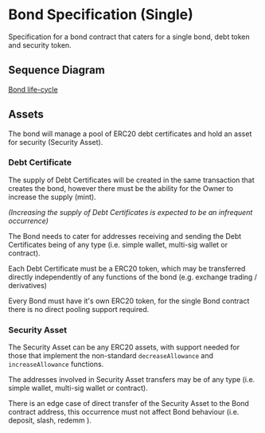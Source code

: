 # Bond Specification (Single)

Specification for a bond contract that caters for a single bond, debt token and security token.

## Sequence Diagram

[Bond life-cycle](./bonding.puml)

## Assets

The bond will manage a pool of ERC20 debt certificates and hold an asset for security (Security Asset).

### Debt Certificate

The supply of Debt Certificates will be created in the same transaction that creates the bond, however there must be the ability for the Owner to increase the supply (mint).

_(Increasing the supply of Debt Certificates is expected to be an infrequent occurrence)_

The Bond needs to cater for addresses receiving and sending the Debt Certificates being of any type (i.e. simple wallet, multi-sig wallet or contract).

Each Debt Certificate must be a ERC20 token, which may be transferred directly independently of any functions of the bond (e.g. exchange trading / derivatives)

Every Bond must have it's own ERC20 token, for the single Bond contract there is no direct pooling support required.

### Security Asset

The Security Asset can be any ERC20 assets, with support needed for those that implement the non-standard `decreaseAllowance` and `increaseAllowance` functions.

The addresses involved in Security Asset transfers may be of any type (i.e. simple wallet, multi-sig wallet or contract).

There is an edge case of direct transfer of the Security Asset to the Bond contract address, this occurrence must not affect Bond behaviour (i.e. deposit, slash, redemm ).
